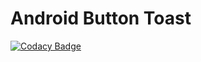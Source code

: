 # Android Button Toast

[![Codacy Badge](https://app.codacy.com/project/badge/Grade/912dadb940954419b5478ea10fdcc0d7)](https://app.codacy.com/gh/debacodex/android-button-toast/dashboard?utm_source=gh&utm_medium=referral&utm_content=&utm_campaign=Badge_grade)
